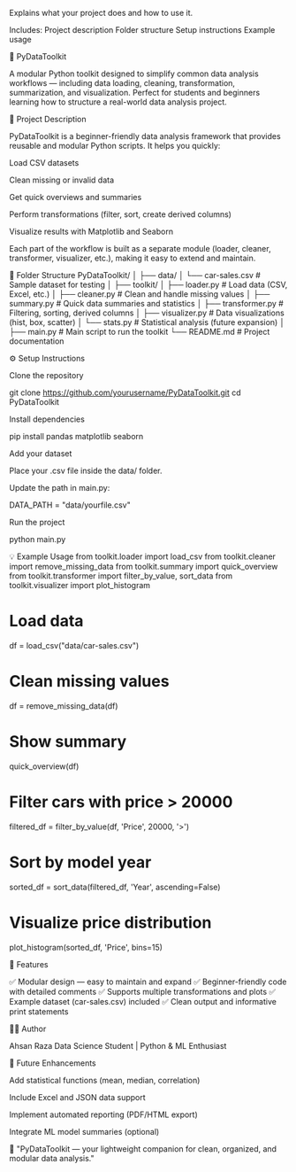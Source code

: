<!-- Documentation -->
Explains what your project does and how to use it.

Includes:
Project description
Folder structure
Setup instructions
Example usage




🧠 PyDataToolkit

A modular Python toolkit designed to simplify common data analysis workflows — including data loading, cleaning, transformation, summarization, and visualization. Perfect for students and beginners learning how to structure a real-world data analysis project.

📘 Project Description

PyDataToolkit is a beginner-friendly data analysis framework that provides reusable and modular Python scripts.
It helps you quickly:

Load CSV datasets

Clean missing or invalid data

Get quick overviews and summaries

Perform transformations (filter, sort, create derived columns)

Visualize results with Matplotlib and Seaborn

Each part of the workflow is built as a separate module (loader, cleaner, transformer, visualizer, etc.), making it easy to extend and maintain.

📁 Folder Structure
PyDataToolkit/
│
├── data/
│   └── car-sales.csv                # Sample dataset for testing
│
├── toolkit/
│   ├── loader.py                    # Load data (CSV, Excel, etc.)
│   ├── cleaner.py                   # Clean and handle missing values
│   ├── summary.py                   # Quick data summaries and statistics
│   ├── transformer.py               # Filtering, sorting, derived columns
│   ├── visualizer.py                # Data visualizations (hist, box, scatter)
│   └── stats.py                     # Statistical analysis (future expansion)
│
├── main.py                          # Main script to run the toolkit
└── README.md                        # Project documentation

⚙️ Setup Instructions

Clone the repository

git clone https://github.com/yourusername/PyDataToolkit.git
cd PyDataToolkit


Install dependencies

pip install pandas matplotlib seaborn


Add your dataset

Place your .csv file inside the data/ folder.

Update the path in main.py:

DATA_PATH = "data/yourfile.csv"


Run the project

python main.py

💡 Example Usage
from toolkit.loader import load_csv
from toolkit.cleaner import remove_missing_data
from toolkit.summary import quick_overview
from toolkit.transformer import filter_by_value, sort_data
from toolkit.visualizer import plot_histogram

# Load data
df = load_csv("data/car-sales.csv")

# Clean missing values
df = remove_missing_data(df)

# Show summary
quick_overview(df)

# Filter cars with price > 20000
filtered_df = filter_by_value(df, 'Price', 20000, '>')

# Sort by model year
sorted_df = sort_data(filtered_df, 'Year', ascending=False)

# Visualize price distribution
plot_histogram(sorted_df, 'Price', bins=15)

🧩 Features

✅ Modular design — easy to maintain and expand
✅ Beginner-friendly code with detailed comments
✅ Supports multiple transformations and plots
✅ Example dataset (car-sales.csv) included
✅ Clean output and informative print statements

🧑‍💻 Author

Ahsan Raza
Data Science Student | Python & ML Enthusiast

🏁 Future Enhancements

Add statistical functions (mean, median, correlation)

Include Excel and JSON data support

Implement automated reporting (PDF/HTML export)

Integrate ML model summaries (optional)

🚀 "PyDataToolkit — your lightweight companion for clean, organized, and modular data analysis."